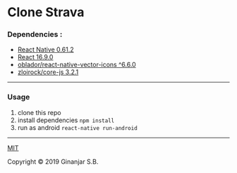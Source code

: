 # Clone Strava

### Dependencies :
* [React Native 0.61.2](https://facebook.github.io/react-native/docs/getting-started)
* [React 16.9.0](https://reactjs.org/docs/getting-started.html)
* [oblador/react-native-vector-icons ^6.6.0](https://github.com/oblador/react-native-vector-icons)
* [zloirock/core-js 3.2.1](https://github.com/zloirock/core-js)
---

### Usage
1. clone this repo
2. install dependencies `npm install`
3. run as android `react-native run-android`
---

[MIT](https://opensource.org/licenses/MIT)

Copyright © 2019 Ginanjar S.B.